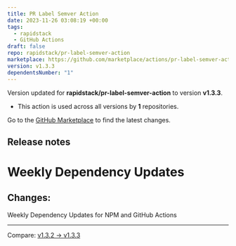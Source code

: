 ```yaml
---
title: PR Label Semver Action
date: 2023-11-26 03:08:19 +00:00
tags:
  - rapidstack
  - GitHub Actions
draft: false
repo: rapidstack/pr-label-semver-action
marketplace: https://github.com/marketplace/actions/pr-label-semver-action
version: v1.3.3
dependentsNumber: "1"
---
```



Version updated for **rapidstack/pr-label-semver-action** to version **v1.3.3**.
- This action is used across all versions by **1** repositories.

Go to the [GitHub Marketplace](https://github.com/marketplace/actions/pr-label-semver-action) to find the latest changes.

## Release notes

# Weekly Dependency Updates

## Changes:
Weekly Dependency Updates for NPM and GitHub Actions

---
Compare: [v1.3.2 → v1.3.3](https://github.com/rapidstack/pr-label-semver-action/compare/v1.3.2...v1.3.3)
